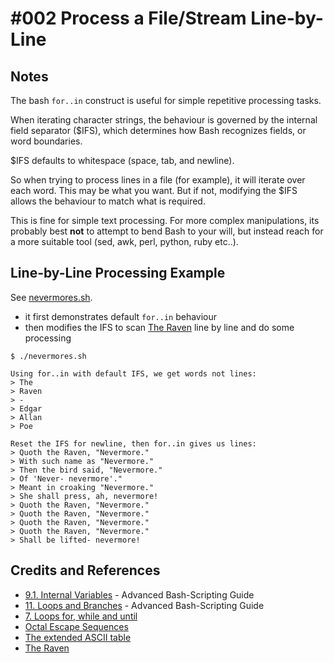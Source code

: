 # #002 Process a File/Stream Line-by-Line

## Notes

The bash `for..in` construct is useful for simple repetitive processing tasks.

When iterating character strings, the behaviour is governed by the internal field separator ($IFS),
which determines how Bash recognizes fields, or word boundaries.

$IFS defaults to whitespace (space, tab, and newline).

So when trying to process lines in a file (for example), it will iterate over each word.
This may be what you want. But if not, modifying the $IFS allows the behaviour to match what is required.

This is fine for simple text processing. For more complex manipulations,
its probably best **not** to attempt to bend Bash to your will, but instead reach
for a more suitable tool (sed, awk, perl, python, ruby etc..).

## Line-by-Line Processing Example

See [nevermores.sh](./nevermores.sh).

* it first demonstrates default `for..in` behaviour
* then modifies the IFS to scan [The Raven](./the_raven.txt) line by line and do some processing


```
$ ./nevermores.sh

Using for..in with default IFS, we get words not lines:
> The
> Raven
> -
> Edgar
> Allan
> Poe

Reset the IFS for newline, then for..in gives us lines:
> Quoth the Raven, "Nevermore."
> With such name as "Nevermore."
> Then the bird said, "Nevermore."
> Of 'Never- nevermore'."
> Meant in croaking "Nevermore."
> She shall press, ah, nevermore!
> Quoth the Raven, "Nevermore."
> Quoth the Raven, "Nevermore."
> Quoth the Raven, "Nevermore."
> Quoth the Raven, "Nevermore."
> Shall be lifted- nevermore!

```

## Credits and References
* [9.1. Internal Variables](http://www.tldp.org/LDP/abs/html/internalvariables.html) - Advanced Bash-Scripting Guide
* [11. Loops and Branches](http://tldp.org/LDP/abs/html/loops1.html) - Advanced Bash-Scripting Guide
* [7. Loops for, while and until](http://tldp.org/HOWTO/Bash-Prog-Intro-HOWTO-7.html)
* [Octal Escape Sequences](http://www.tldp.org/HOWTO/Bash-Prompt-HOWTO/c583.html)
* [The extended ASCII table](http://www.ascii-code.com/)
* [The Raven](http://www.poetryloverspage.com/poets/poe/raven.html)
